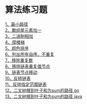 算法练习题<br>
====
[1、最小路径](https://github.com/aping-fo/leetcode/blob/master/MinPathSum.java)  
[2、数组尾元素加一](https://github.com/aping-fo/leetcode/blob/master/PlusOne.java)  
[3、二进制相加](https://github.com/aping-fo/leetcode/blob/master/AddBinary.java)  
[4、爬楼梯](https://github.com/aping-fo/leetcode/blob/master/ClimbStairs.java)  
[5、颜色排序](https://github.com/aping-fo/leetcode/blob/master/SortColors.java)  
[6、列出所有自序，不重复](https://github.com/aping-fo/leetcode/blob/master/Subsets.java)  
[7、移除重复数](https://github.com/aping-fo/leetcode/blob/master/RemoveDuplicates1.java)  
[8、移除链表重复值节点](https://github.com/aping-fo/leetcode/blob/master/ReleteDuplicates.java)  
[9、链表节点移动](https://github.com/aping-fo/leetcode/blob/master/Partition.java)  
[10、反转链表](https://github.com/aping-fo/leetcode/blob/master/second/ReverseNode.java)  
[11、反转指定范围链表](https://github.com/aping-fo/leetcode/blob/master/second/ReverseSubListNode.java)  
[12、二叉树根到叶子和为sum的路径 go](https://github.com/aping-fo/leetcode/blob/master/go/tree/path_sum.go)  
[13、二叉树根到叶子和为sum的路径 java](https://github.com/aping-fo/leetcode/blob/master/tree/java/PathSum.java)  






